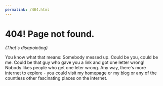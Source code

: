 ```yaml
---
permalink: /404.html
---
```

# 404! Page not found.
_(That's disapointing)_

You know what that means: Somebody messed up. Could be you, could be me.
Could be that guy who gave you a link and got one letter wrong! Nobody likes
people who get one leter wrong. Any way, there's more internet to explore - you 
could visit my [homepage](https://sam-hildebrand.github.io) or my [blog](https://sam-hildebrand.github.io/the-blog)
or any of the countless other fascinating places on the internet.
